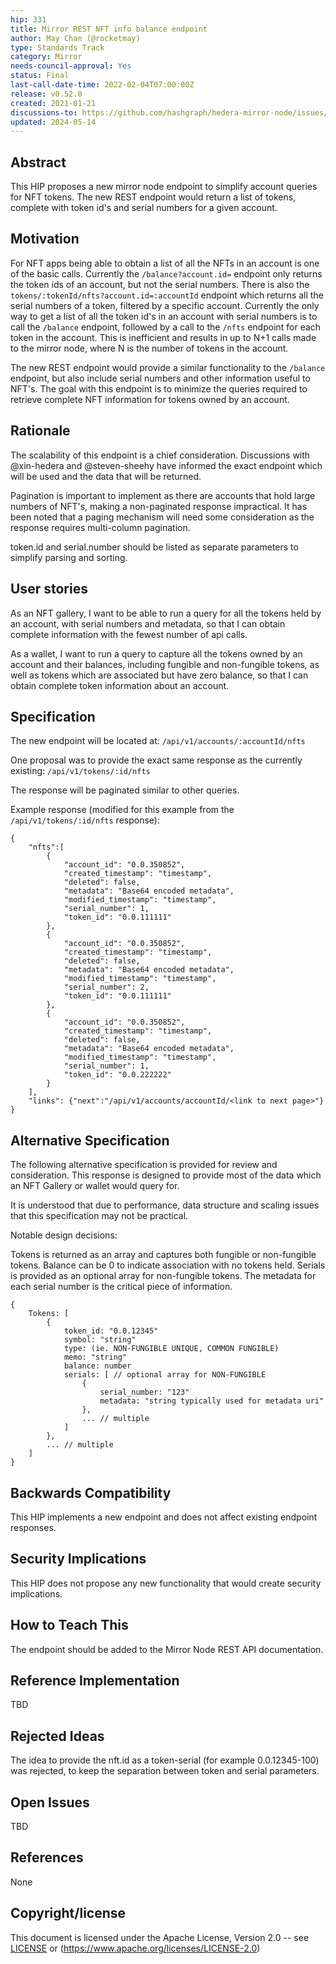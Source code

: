 ```yaml
---
hip: 331
title: Mirror REST NFT info balance endpoint
author: May Chan (@rocketmay)
type: Standards Track
category: Mirror
needs-council-approval: Yes
status: Final
last-call-date-time: 2022-02-04T07:00:00Z
release: v0.52.0
created: 2021-01-21
discussions-to: https://github.com/hashgraph/hedera-mirror-node/issues/3081
updated: 2024-05-14
---
```


## Abstract

This HIP proposes a new mirror node endpoint to simplify account queries for NFT tokens. The new REST endpoint would return a list of tokens, complete with token id's and serial numbers for a given account.

## Motivation

 For NFT apps being able to obtain a list of all the NFTs in an account is one of the basic calls. Currently the `/balance?account.id=` endpoint only returns the token ids of an account, but not the serial numbers. There is also the `tokens/:tokenId/nfts?account.id=:accountId` endpoint which returns all the serial numbers of a token, filtered by a specific account. Currently the only way to get a list of all the token id's in an account with serial numbers is to call the `/balance` endpoint, followed by a call to the `/nfts` endpoint for each token in the account. This is inefficient and results in up to N+1 calls made to the mirror node, where N is the number of tokens in the account.

 The new REST endpoint would provide a similar functionality to the `/balance` endpoint, but also include serial numbers and other information useful to NFT's. The goal with this endpoint is to minimize the queries required to retrieve complete NFT information for tokens owned by an account.

## Rationale

The scalability of this endpoint is a chief consideration. Discussions with @xin-hedera and @steven-sheehy have informed the exact endpoint which will be used and the data that will be returned.

Pagination is important to implement as there are accounts that hold large numbers of NFT's, making a non-paginated response impractical. It has been noted that a paging mechanism will need some consideration as the response requires multi-column pagination.

token.id and serial.number should be listed as separate parameters to simplify parsing and sorting.

## User stories

As an NFT gallery, I want to be able to run a query for all the tokens held by an account, with serial numbers and metadata, so that I can obtain complete information with the fewest number of api calls.

As a wallet, I want to run a query to capture all the tokens owned by an account and their balances, including fungible and non-fungible tokens, as well as tokens which are associated but have zero balance, so that I can obtain complete token information about an account.
  
## Specification

The new endpoint will be located at: `/api/v1/accounts/:accountId/nfts`

One proposal was to provide the exact same response as the currently existing: `/api/v1/tokens/:id/nfts`

The response will be paginated similar to other queries.

Example response (modified for this example from the `/api/v1/tokens/:id/nfts` response):

```
{ 
    "nfts":[
        {
            "account_id": "0.0.350852",
            "created_timestamp": "timestamp",
            "deleted": false, 
            "metadata": "Base64 encoded metadata",
            "modified_timestamp": "timestamp",
            "serial_number": 1, 
            "token_id": "0.0.111111"
        },
        {
            "account_id": "0.0.350852",
            "created_timestamp": "timestamp",
            "deleted": false, 
            "metadata": "Base64 encoded metadata",
            "modified_timestamp": "timestamp",
            "serial_number": 2, 
            "token_id": "0.0.111111"
        },
        {
            "account_id": "0.0.350852",
            "created_timestamp": "timestamp",
            "deleted": false, 
            "metadata": "Base64 encoded metadata",
            "modified_timestamp": "timestamp",
            "serial_number": 1, 
            "token_id": "0.0.222222"
        }
    ],
    "links": {"next":"/api/v1/accounts/accountId/<link to next page>"}
}
```

## Alternative Specification

The following alternative specification is provided for review and consideration. This response is designed to provide most of the data which an NFT Gallery or wallet would query for.

It is understood that due to performance, data structure and scaling issues that this specification may not be practical.

Notable design decisions: 

Tokens is returned as an array and captures both fungible or non-fungible tokens. Balance can be 0 to indicate association with no tokens held.
Serials is provided as an optional array for non-fungible tokens.
The metadata for each serial number is the critical piece of information.

```
{
    Tokens: [
        {
            token_id: "0.0.12345"
            symbol: "string"
            type: (ie. NON-FUNGIBLE UNIQUE, COMMON FUNGIBLE)
            memo: "string"
            balance: number
            serials: [ // optional array for NON-FUNGIBLE
                {
                    serial_number: "123"
                    metadata: "string typically used for metadata uri"
                },
                ... // multiple
            ]
        },
        ... // multiple
    ]
}
```

## Backwards Compatibility

This HIP implements a new endpoint and does not affect existing endpoint responses.

## Security Implications

This HIP does not propose any new functionality that would create security implications.

## How to Teach This

The endpoint should be added to the Mirror Node REST API documentation.

## Reference Implementation

TBD

## Rejected Ideas

The idea to provide the nft.id as a token-serial (for example 0.0.12345-100) was rejected, to keep the separation between token and serial parameters.

## Open Issues

TBD

## References

None

## Copyright/license

This document is licensed under the Apache License, Version 2.0 -- see [LICENSE](../LICENSE) or (https://www.apache.org/licenses/LICENSE-2.0)
